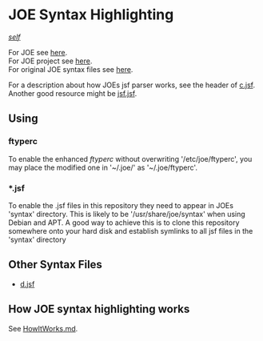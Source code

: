# JOE Syntax Highlighting

*[self](https://github.com/cmur2/joe-syntax)*

For JOE see [here](http://joe-editor.sourceforge.net/).  
For JOE project see [here](http://sourceforge.net/projects/joe-editor/).  
For original JOE syntax files see [here](http://joe-editor.hg.sourceforge.net/hgweb/joe-editor/joe-editor/file/tip/syntax).  

For a description about how JOEs jsf parser works, see the header of
[c.jsf](http://joe-editor.hg.sourceforge.net/hgweb/joe-editor/joe-editor/file/tip/syntax/c.jsf.in).
Another good resource might be
[jsf.jsf](http://joe-editor.hg.sourceforge.net/hgweb/joe-editor/joe-editor/file/tip/syntax/jsf.jsf.in).

## Using

### ftyperc

To enable the enhanced *ftyperc* without overwriting '/etc/joe/ftyperc', you
may place the modified one in '~/.joe/' as '~/.joe/ftyperc'.

### *.jsf

To enable the .jsf files in this repository they need to appear in JOEs
'syntax' directory.  This is likely to be '/usr/share/joe/syntax' when using
Debian and APT.  A good way to achieve this is to clone this repository
somewhere onto your hard disk and establish symlinks to all jsf files in the
'syntax' directory

## Other Syntax Files

* [d.jsf](https://gist.github.com/1032393)

## How JOE syntax highlighting works

See [HowItWorks.md](https://github.com/cmur2/joe-syntax/blob/master/HowItWorks.md).
